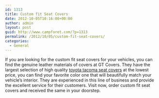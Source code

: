 ```yaml
---
id: 1313
title: Custom fit Seat Covers
date: 2012-10-05T10:16:00+00:00
author: admin
layout: post
guid: http://www.campforet.com/?p=1313
permalink: /2012/10/05/custom-fit-seat-covers/
categories:
  - General
---
```

If you are looking for the custom fit seat covers for your vehicles, you can find the genuine leather materials of covers at GT Covers. They have the largest selection of high quality [toyota tacoma seat covers](http://www.gtcovers.com/seat-covers/toyota-tacoma-seat-covers.html) at the lowest price, you can find your favorite color one that will beautifully match your vehicle&#8217;s interior. They are experienced in this line of business and provide the excellent service for their customers. Visit now, order custom fit seat covers and received the same in your doorstep.